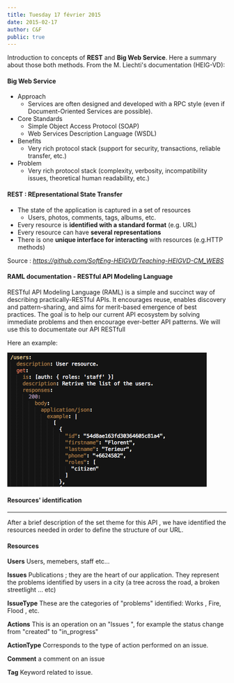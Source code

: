 ```yaml
---
title: Tuesday 17 février 2015
date: 2015-02-17
author: C&F
public: true
---
```


Introduction to concepts of **REST** and **Big Web Service**. Here a summary about those both methods. From the M. Liechti's documentation (HEIG-VD):


#### Big Web Service

* Approach
	* Services are often designed and developed with a RPC style (even if Document-Oriented Services are possible).
* Core Standards
	* Simple Object Access Protocol (SOAP)
	* Web Services Description Language (WSDL)
* Benefits
	* Very rich protocol stack (support for security, transactions, reliable transfer, etc.)
* Problem
	* Very rich protocol stack (complexity, verbosity, incompatibility issues, theoretical human readability, etc.)

#### REST : REpresentational State Transfer

* The state of the application is captured in a set of resources
	* Users, photos, comments, tags, albums, etc.
* Every resource is **identified with a standard format** (e.g. URL)
* Every resource can have **several representations**
* There is one **unique interface for interacting** with resources (e.g.HTTP methods)
 

Source : *https://github.com/SoftEng-HEIGVD/Teaching-HEIGVD-CM_WEBS*

#### RAML documentation - RESTful API Modeling Language 


RESTful API Modeling Language (RAML) is a simple and succinct way of describing practically-RESTful APIs. It encourages reuse, enables discovery and pattern-sharing, and aims for merit-based emergence of best practices. The goal is to help our current API ecosystem by solving immediate problems and then encourage ever-better API patterns. 
We will use this to documentate our API RESTfull

Here an example: 


![raml](raml.png)


#### Resources' identification
----


After a brief description of the set theme for this API , we have identified the resources needed in order to define the structure of our URL.

#### Resources


**Users**
Users, memebers, staff etc...

**Issues**
Publications ; they are the heart of our application. They represent the problems identified by users in a city (a tree across the road, a broken streetlight ... etc)

**IssueType**
These are the categories of "problems" identified: Works , Fire, Flood , etc.

**Actions**
This is an operation on an "Issues ", for example the status change from "created" to "in_progress"

**ActionType** 
Corresponds to the type of action performed on an issue.

**Comment** 
a comment on an issue

**Tag** 
Keyword related to issue.